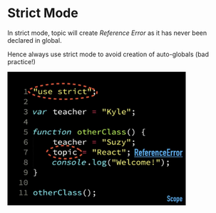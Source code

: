 # Strict Mode


In strict mode, topic will create _Reference Error_ as it has never been declared in global.

Hence always use strict mode to avoid creation of auto-globals (bad practice!)

<img src="deepimages/3.jpeg" width="400px" height="300px">
